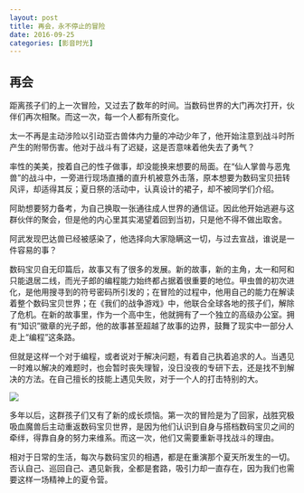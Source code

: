 ```yaml
---
layout: post
title: 再会，永不停止的冒险
date: 2016-09-25
categories: [影音时光]
---
```


## 再会

距离孩子们的上一次冒险，又过去了数年的时间。当数码世界的大门再次打开，伙伴们再次相聚。而这一次，每一个人都有所变化。

太一不再是主动涉险以引动亚古兽体内力量的冲动少年了，他开始注意到战斗时所产生的附带伤害。他对于战斗有了迟疑，这是否意味着他失去了勇气？

率性的美美，按着自己的性子做事，却没能换来想要的局面。在“仙人掌兽与恶鬼兽”的战斗中，一旁进行现场直播的直升机被意外击落，原本想要为数码宝贝扭转风评，却适得其反；夏日祭的活动中，认真设计的裙子，却不被同学们介绍。

阿助想要努力备考，为自己换取一张通往成人世界的通信证。因此他开始逃避与这群伙伴的聚会，但是他的内心里其实渴望着回到当初，只是他不得不做出取舍。

阿武发现巴达兽已经被感染了，他选择向大家隐瞒这一切，与过去宣战，谁说是一件容易的事？

数码宝贝自无印篇后，故事又有了很多的发展。新的故事，新的主角，太一和阿和只能退居二线，而光子郎的编程能力始终都占据着很重要的地位。甲虫兽的初次进化，是他用搜寻到的符号密码所引发的；在冒险的过程中，他用自己的能力在解读着整个数码宝贝世界；在《我们的战争游戏》中，他联合全球各地的孩子们，解除了危机。在新的故事里，作为一个高中生，他就拥有了一个独立的高级办公室。拥有“知识”徽章的光子郎，他的故事甚至超越了故事的边界，鼓舞了现实中一部分人走上“编程”这条路。

但就是这样一个对于编程，或者说对于解决问题，有着自己执着追求的人。当遇见一时难以解决的难题时，也会暂时丧失理智，没日没夜的专研下去，还是找不到解决的方法。在自己擅长的技能上遇见失败，对于一个人的打击特别的大。

![](http://7xoxgc.com1.z0.glb.clouddn.com/%E5%85%89%E5%AD%90%E9%83%8E%E4%B8%8E%E7%94%B2%E8%99%AB%E5%85%BD.jpg)

多年以后，这群孩子们又有了新的成长烦恼。第一次的冒险是为了回家，战胜究极吸血魔兽后主动重返数码宝贝世界，是因为他们认识到自身与搭档数码宝贝之间的牵绊，得靠自身的努力来维系。而这一次，他们又需要重新寻找战斗的理由。

相对于日常的生活，每次与数码宝贝的相遇，都是在重演那个夏天所发生的一切。否认自己、巡回自己、遇见新我，全都是套路，吸引力却一直存在，因为我们也需要这样一场精神上的夏令营。